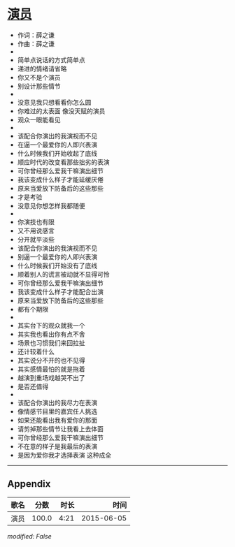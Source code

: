 # [演员](https://music.163.com/song?id=32507038)

* 作词：薛之谦
* 作曲：薛之谦
* 
* 简单点说话的方式简单点
* 递进的情绪请省略
* 你又不是个演员
* 别设计那些情节
* 
* 没意见我只想看看你怎么圆
* 你难过的太表面 像没天赋的演员
* 观众一眼能看见
* 
* 该配合你演出的我演视而不见
* 在逼一个最爱你的人即兴表演
* 什么时候我们开始收起了底线
* 顺应时代的改变看那些拙劣的表演
* 可你曾经那么爱我干嘛演出细节
* 我该变成什么样子才能延缓厌倦
* 原来当爱放下防备后的这些那些
* 才是考验
* 没意见你想怎样我都随便
* 
* 你演技也有限
* 又不用说感言
* 分开就平淡些
* 该配合你演出的我演视而不见
* 别逼一个最爱你的人即兴表演
* 什么时候我们开始没有了底线
* 顺着别人的谎言被动就不显得可怜
* 可你曾经那么爱我干嘛演出细节
* 我该变成什么样子才能配合出演
* 原来当爱放下防备后的这些那些
* 都有个期限
* 
* 其实台下的观众就我一个
* 其实我也看出你有点不舍
* 场景也习惯我们来回拉扯
* 还计较着什么
* 其实说分不开的也不见得
* 其实感情最怕的就是拖着
* 越演到重场戏越哭不出了
* 是否还值得
* 
* 该配合你演出的我尽力在表演
* 像情感节目里的嘉宾任人挑选
* 如果还能看出我有爱你的那面
* 请剪掉那些情节让我看上去体面
* 可你曾经那么爱我干嘛演出细节
* 不在意的样子是我最后的表演
* 是因为爱你我才选择表演 这种成全


---

## Appendix

|歌名|分数|时长|时间|
|:---|:---:|---:|---:|
|演员|100.0|4:21|2015-06-05

*modified: False*